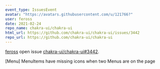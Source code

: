 ```yaml
---
event_type: IssuesEvent
avatar: "https://avatars.githubusercontent.com/u/121766?"
user: feross
date: 2021-02-24
repo_name: chakra-ui/chakra-ui
html_url: https://github.com/chakra-ui/chakra-ui/issues/3442
repo_url: https://github.com/chakra-ui/chakra-ui
---
```


<a href='https://github.com/feross' target='_blank'>feross</a> open issue <a href='https://github.com/chakra-ui/chakra-ui/issues/3442' target='_blank'>chakra-ui/chakra-ui#3442</a>.

<p>[Menu] MenuItems have missing icons when two Menus are on the page</p><small><!---...</small><a href='https://github.com/chakra-ui/chakra-ui/issues/3442' target='_blank'>View Comment</a>